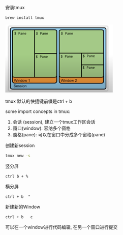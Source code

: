 安装tmux

```bash
brew install tmux
```



<img src="./tmux.assets/image-20201129085932587.png" alt="image-20201129085932587" style="zoom:33%;" />



tmux 默认的快捷键前缀是ctrl + b

some import concepts in tmux:

1. 会话 (session), 建立一个tmux工作区会话
2. 窗口(window): 容纳多个窗格
3. 窗格(pane): 可以在窗口中分成多个窗格(pane)



创建新session

```bash
tmux new -s
```

竖分屏

```
ctrl b + %
```

横分屏

``` 
ctrl + b  "
```



新建新的Window

```
ctrl + b   c
```



可以在一个window进行代码编辑, 在另一个窗口进行提交